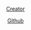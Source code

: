 <p align="center"><a href="https://instagram.com/adermaulana" target="_blank">Creator</a></p>
<p align="center">
<a href="https://github.com/adermaulana">Github</a>
</p>
